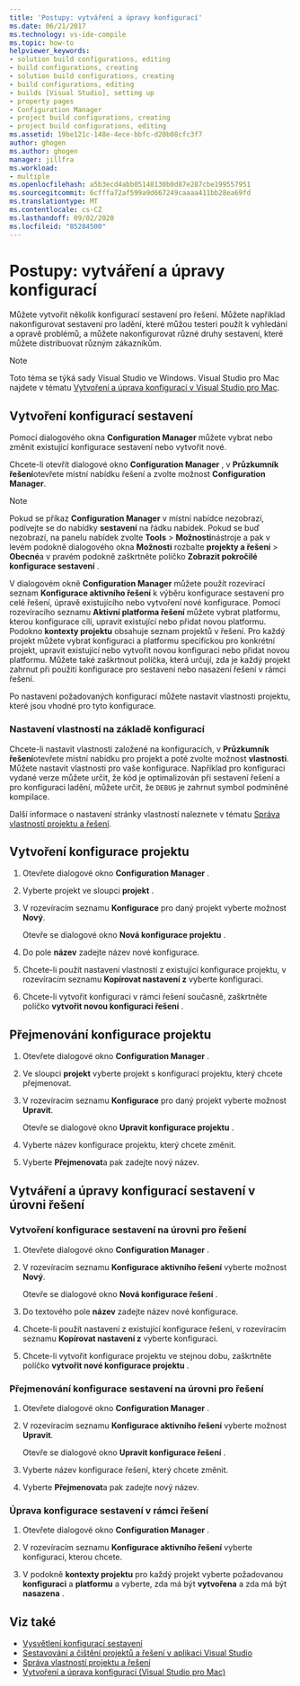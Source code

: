 ```yaml
---
title: 'Postupy: vytváření a úpravy konfigurací'
ms.date: 06/21/2017
ms.technology: vs-ide-compile
ms.topic: how-to
helpviewer_keywords:
- solution build configurations, editing
- build configurations, creating
- solution build configurations, creating
- build configurations, editing
- builds [Visual Studio], setting up
- property pages
- Configuration Manager
- project build configurations, creating
- project build configurations, editing
ms.assetid: 19be121c-148e-4ece-bbfc-d20b08cfc3f7
author: ghogen
ms.author: ghogen
manager: jillfra
ms.workload:
- multiple
ms.openlocfilehash: a5b3ecd4abb05148130b0d87e287cbe199557951
ms.sourcegitcommit: 6cfffa72af599a9d667249caaaa411bb28ea69fd
ms.translationtype: MT
ms.contentlocale: cs-CZ
ms.lasthandoff: 09/02/2020
ms.locfileid: "85284500"
---
```

# <a name="how-to-create-and-edit-configurations"></a>Postupy: vytváření a úpravy konfigurací

Můžete vytvořit několik konfigurací sestavení pro řešení. Můžete například nakonfigurovat sestavení pro ladění, které můžou testeri použít k vyhledání a opravě problémů, a můžete nakonfigurovat různé druhy sestavení, které můžete distribuovat různým zákazníkům.

> [!NOTE]
> Toto téma se týká sady Visual Studio ve Windows. Visual Studio pro Mac najdete v tématu [Vytvoření a úprava konfigurací v Visual Studio pro Mac](/visualstudio/mac/create-and-edit-configurations).

## <a name="create-build-configurations"></a>Vytvoření konfigurací sestavení

Pomocí dialogového okna **Configuration Manager** můžete vybrat nebo změnit existující konfigurace sestavení nebo vytvořit nové.

Chcete-li otevřít dialogové okno **Configuration Manager** , v **Průzkumník řešení**otevřete místní nabídku řešení a zvolte možnost **Configuration Manager**.

> [!NOTE]
> Pokud se příkaz **Configuration Manager** v místní nabídce nezobrazí, podívejte se do nabídky **sestavení** na řádku nabídek. Pokud se buď nezobrazí, na panelu nabídek zvolte **Tools**  >  **Možnosti**nástroje a pak v levém podokně dialogového okna **Možnosti** rozbalte **projekty a řešení**  >  **Obecné**a v pravém podokně zaškrtněte políčko **Zobrazit pokročilé konfigurace sestavení** .

V dialogovém okně **Configuration Manager** můžete použít rozevírací seznam **Konfigurace aktivního řešení** k výběru konfigurace sestavení pro celé řešení, úpravě existujícího nebo vytvoření nové konfigurace. Pomocí rozevíracího seznamu **Aktivní platforma řešení** můžete vybrat platformu, kterou konfigurace cílí, upravit existující nebo přidat novou platformu. Podokno **kontexty projektu** obsahuje seznam projektů v řešení. Pro každý projekt můžete vybrat konfiguraci a platformu specifickou pro konkrétní projekt, upravit existující nebo vytvořit novou konfiguraci nebo přidat novou platformu. Můžete také zaškrtnout políčka, která určují, zda je každý projekt zahrnut při použití konfigurace pro sestavení nebo nasazení řešení v rámci řešení.

Po nastavení požadovaných konfigurací můžete nastavit vlastnosti projektu, které jsou vhodné pro tyto konfigurace.

### <a name="set-properties-based-on-configurations"></a>Nastavení vlastností na základě konfigurací

Chcete-li nastavit vlastnosti založené na konfiguracích, v **Průzkumník řešení**otevřete místní nabídku pro projekt a poté zvolte možnost **vlastnosti**. Můžete nastavit vlastnosti pro vaše konfigurace. Například pro konfiguraci vydané verze můžete určit, že kód je optimalizován při sestavení řešení a pro konfiguraci ladění, můžete určit, že `DEBUG` je zahrnut symbol podmíněné kompilace.

Další informace o nastavení stránky vlastností naleznete v tématu [Správa vlastností projektu a řešení](../ide/managing-project-and-solution-properties.md).

## <a name="create-a-project-configuration"></a>Vytvoření konfigurace projektu

1. Otevřete dialogové okno **Configuration Manager** .

2. Vyberte projekt ve sloupci **projekt** .

3. V rozevíracím seznamu **Konfigurace** pro daný projekt vyberte možnost **Nový**.

     Otevře se dialogové okno **Nová konfigurace projektu** .

4. Do pole **název** zadejte název nové konfigurace.

5. Chcete-li použít nastavení vlastností z existující konfigurace projektu, v rozevíracím seznamu **Kopírovat nastavení z** vyberte konfiguraci.

6. Chcete-li vytvořit konfiguraci v rámci řešení současně, zaškrtněte políčko **vytvořit novou konfiguraci řešení** .

## <a name="rename-a-project-configuration"></a>Přejmenování konfigurace projektu

1. Otevřete dialogové okno **Configuration Manager** .

2. Ve sloupci **projekt** vyberte projekt s konfigurací projektu, který chcete přejmenovat.

3. V rozevíracím seznamu **Konfigurace** pro daný projekt vyberte možnost **Upravit**.

     Otevře se dialogové okno **Upravit konfigurace projektu** .

4. Vyberte název konfigurace projektu, který chcete změnit.

5. Vyberte **Přejmenovat**a pak zadejte nový název.

## <a name="create-and-modify-solution-wide-build-configurations"></a>Vytváření a úpravy konfigurací sestavení v úrovni řešení

### <a name="to-create-a-solution-wide-build-configuration"></a>Vytvoření konfigurace sestavení na úrovni pro řešení

1. Otevřete dialogové okno **Configuration Manager** .

2. V rozevíracím seznamu **Konfigurace aktivního řešení** vyberte možnost **Nový**.

     Otevře se dialogové okno **Nová konfigurace řešení** .

3. Do textového pole **název** zadejte název nové konfigurace.

4. Chcete-li použít nastavení z existující konfigurace řešení, v rozevíracím seznamu **Kopírovat nastavení z** vyberte konfiguraci.

5. Chcete-li vytvořit konfigurace projektu ve stejnou dobu, zaškrtněte políčko **vytvořit nové konfigurace projektu** .

### <a name="to-rename-a-solution-wide-build-configuration"></a>Přejmenování konfigurace sestavení na úrovni pro řešení

1. Otevřete dialogové okno **Configuration Manager** .

2. V rozevíracím seznamu **Konfigurace aktivního řešení** vyberte možnost **Upravit**.

     Otevře se dialogové okno **Upravit konfigurace řešení** .

3. Vyberte název konfigurace řešení, který chcete změnit.

4. Vyberte **Přejmenovat**a pak zadejte nový název.

### <a name="to-modify-a-solution-wide-build-configuration"></a>Úprava konfigurace sestavení v rámci řešení

1. Otevřete dialogové okno **Configuration Manager** .

2. V rozevíracím seznamu **Konfigurace aktivního řešení** vyberte konfiguraci, kterou chcete.

3. V podokně **kontexty projektu** pro každý projekt vyberte požadovanou **konfiguraci** a **platformu** a vyberte, zda má být **vytvořena** a zda má být **nasazena** .

## <a name="see-also"></a>Viz také

- [Vysvětlení konfigurací sestavení](../ide/understanding-build-configurations.md)
- [Sestavování a čištění projektů a řešení v aplikaci Visual Studio](../ide/building-and-cleaning-projects-and-solutions-in-visual-studio.md)
- [Správa vlastností projektu a řešení](managing-project-and-solution-properties.md)
- [Vytvoření a úprava konfigurací (Visual Studio pro Mac)](/visualstudio/mac/create-and-edit-configurations)
